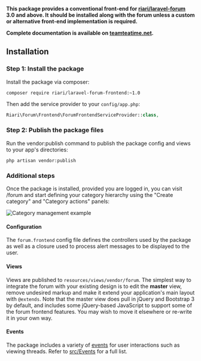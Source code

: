 **This package provides a conventional front-end for [riari/laravel-forum](https://github.com/Riari/laravel-forum) 3.0 and above. It should be installed along with the forum unless a custom or alternative front-end implementation is required.**

**Complete documentation is available on [teamteatime.net](http://teamteatime.net/docs/laravel-forum/3.0/front-end/introduction.md).**

## Installation

### Step 1: Install the package

Install the package via composer:

```
composer require riari/laravel-forum-frontend:~1.0
```

Then add the service provider to your `config/app.php`:

```php
Riari\Forum\Frontend\ForumFrontendServiceProvider::class,
```

### Step 2: Publish the package files

Run the vendor:publish command to publish the package config and views to your app's directories:

`php artisan vendor:publish`

### Additional steps

Once the package is installed, provided you are logged in, you can visit <your domain>/forum and start defining your category hierarchy using the "Create category" and "Category actions" panels:

![Category management example](http://i.imgur.com/h8DXHj1.png)

#### Configuration

The `forum.frontend` config file defines the controllers used by the package as well as a closure used to process alert messages to be displayed to the user.

#### Views

Views are published to `resources/views/vendor/forum`. The simplest way to integrate the forum with your existing design is to edit the **master** view, remove undesired markup and make it extend your application's main layout with `@extends`. Note that the master view does pull in jQuery and Bootstrap 3 by default, and includes some jQuery-based JavaScript to support some of the forum frontend features. You may wish to move it elsewhere or re-write it in your own way.

#### Events

The package includes a variety of [events](http://laravel.com/docs/5.1/events) for user interactions such as viewing threads. Refer to [src/Events](https://github.com/Riari/laravel-forum-frontend/tree/master/src/Events) for a full list.
